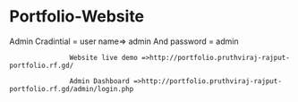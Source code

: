 # Portfolio-Website

Admin Cradintial = user name=> admin And
                   password = admin
                   
                   Website live demo =>http://portfolio.pruthviraj-rajput-portfolio.rf.gd/
                   
                   Admin Dashboard =>http://portfolio.pruthviraj-rajput-portfolio.rf.gd/admin/login.php

